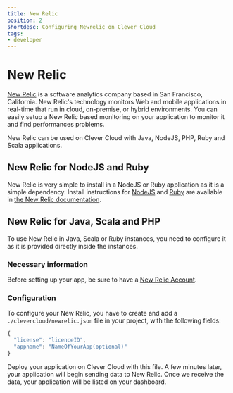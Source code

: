 ```yaml
---
title: New Relic
position: 2
shortdesc: Configuring Newrelic on Clever Cloud
tags:
- developer
---
```


# New Relic

[New Relic](http://www.newrelic.com/) is a software analytics company based in San Francisco, California.
New Relic's technology monitors Web and mobile applications in real-time that run in cloud, on-premise, or hybrid
environments. You can easily setup a New Relic based monitoring on your application to monitor it and find
performances problems.

New Relic can be used on Clever Cloud with Java, NodeJS, PHP, Ruby and Scala applications.

## New Relic for NodeJS and Ruby 

New Relic is very simple to install in a NodeJS or Ruby application as it is a simple dependency.
Install instructions for
[NodeJS](https://docs.newrelic.com/docs/agents/nodejs-agent/installation-configuration/installing-maintaining-nodejs)
and [Ruby](https://docs.newrelic.com/docs/agents/ruby-agent/installation-configuration/ruby-agent-installation)
are available in [the New Relic documentation](https://docs.newrelic.com/).

## New Relic for Java, Scala and PHP

To use New Relic in Java, Scala or Ruby instances, you need to configure it as it is provided directly inside the
instances.

### Necessary information

Before setting up your app, be sure to have a [New Relic Account](http://www.newrelic.com/).

### Configuration  

To configure your New Relic, you have to create and add a `./clevercloud/newrelic.json` file in your project, with the
following fields:

```javascript
{
  "license": "licenceID",
  "appname": "NameOfYourApp(optional)" 
}
```

Deploy your application on Clever Cloud with this file. A few minutes later, your application will begin sending data
to New Relic. Once we receive the data, your application will be listed on your dashboard.



